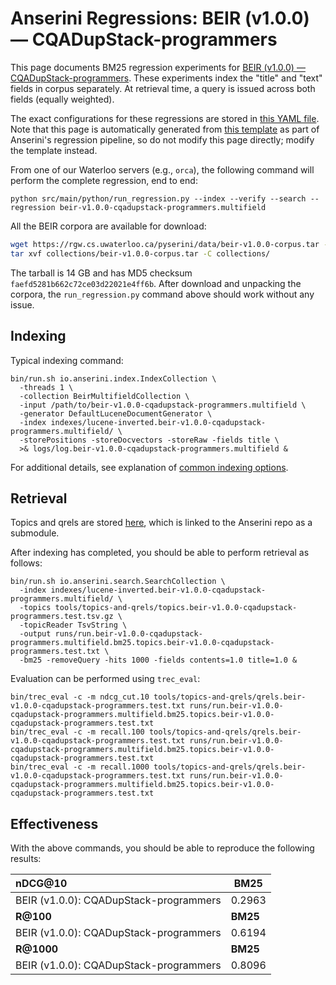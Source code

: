 # Anserini Regressions: BEIR (v1.0.0) &mdash; CQADupStack-programmers

This page documents BM25 regression experiments for [BEIR (v1.0.0) &mdash; CQADupStack-programmers](http://beir.ai/).
These experiments index the "title" and "text" fields in corpus separately.
At retrieval time, a query is issued across both fields (equally weighted).

The exact configurations for these regressions are stored in [this YAML file](../../src/main/resources/regression/beir-v1.0.0-cqadupstack-programmers.multifield.yaml).
Note that this page is automatically generated from [this template](../../src/main/resources/docgen/templates/beir-v1.0.0-cqadupstack-programmers.multifield.template) as part of Anserini's regression pipeline, so do not modify this page directly; modify the template instead.

From one of our Waterloo servers (e.g., `orca`), the following command will perform the complete regression, end to end:

```
python src/main/python/run_regression.py --index --verify --search --regression beir-v1.0.0-cqadupstack-programmers.multifield
```

All the BEIR corpora are available for download:

```bash
wget https://rgw.cs.uwaterloo.ca/pyserini/data/beir-v1.0.0-corpus.tar -P collections/
tar xvf collections/beir-v1.0.0-corpus.tar -C collections/
```

The tarball is 14 GB and has MD5 checksum `faefd5281b662c72ce03d22021e4ff6b`.
After download and unpacking the corpora, the `run_regression.py` command above should work without any issue.

## Indexing

Typical indexing command:

```
bin/run.sh io.anserini.index.IndexCollection \
  -threads 1 \
  -collection BeirMultifieldCollection \
  -input /path/to/beir-v1.0.0-cqadupstack-programmers.multifield \
  -generator DefaultLuceneDocumentGenerator \
  -index indexes/lucene-inverted.beir-v1.0.0-cqadupstack-programmers.multifield/ \
  -storePositions -storeDocvectors -storeRaw -fields title \
  >& logs/log.beir-v1.0.0-cqadupstack-programmers.multifield &
```

For additional details, see explanation of [common indexing options](../../docs/common-indexing-options.md).

## Retrieval

Topics and qrels are stored [here](https://github.com/castorini/anserini-tools/tree/master/topics-and-qrels), which is linked to the Anserini repo as a submodule.

After indexing has completed, you should be able to perform retrieval as follows:

```
bin/run.sh io.anserini.search.SearchCollection \
  -index indexes/lucene-inverted.beir-v1.0.0-cqadupstack-programmers.multifield/ \
  -topics tools/topics-and-qrels/topics.beir-v1.0.0-cqadupstack-programmers.test.tsv.gz \
  -topicReader TsvString \
  -output runs/run.beir-v1.0.0-cqadupstack-programmers.multifield.bm25.topics.beir-v1.0.0-cqadupstack-programmers.test.txt \
  -bm25 -removeQuery -hits 1000 -fields contents=1.0 title=1.0 &
```

Evaluation can be performed using `trec_eval`:

```
bin/trec_eval -c -m ndcg_cut.10 tools/topics-and-qrels/qrels.beir-v1.0.0-cqadupstack-programmers.test.txt runs/run.beir-v1.0.0-cqadupstack-programmers.multifield.bm25.topics.beir-v1.0.0-cqadupstack-programmers.test.txt
bin/trec_eval -c -m recall.100 tools/topics-and-qrels/qrels.beir-v1.0.0-cqadupstack-programmers.test.txt runs/run.beir-v1.0.0-cqadupstack-programmers.multifield.bm25.topics.beir-v1.0.0-cqadupstack-programmers.test.txt
bin/trec_eval -c -m recall.1000 tools/topics-and-qrels/qrels.beir-v1.0.0-cqadupstack-programmers.test.txt runs/run.beir-v1.0.0-cqadupstack-programmers.multifield.bm25.topics.beir-v1.0.0-cqadupstack-programmers.test.txt
```

## Effectiveness

With the above commands, you should be able to reproduce the following results:

| **nDCG@10**                                                                                                  | **BM25**  |
|:-------------------------------------------------------------------------------------------------------------|-----------|
| BEIR (v1.0.0): CQADupStack-programmers                                                                       | 0.2963    |
| **R@100**                                                                                                    | **BM25**  |
| BEIR (v1.0.0): CQADupStack-programmers                                                                       | 0.6194    |
| **R@1000**                                                                                                   | **BM25**  |
| BEIR (v1.0.0): CQADupStack-programmers                                                                       | 0.8096    |
